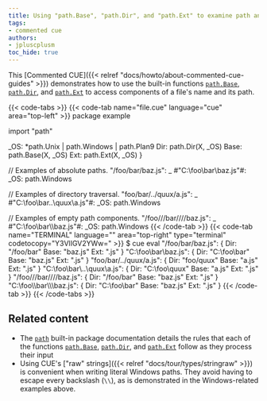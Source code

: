 ```yaml
---
title: Using "path.Base", "path.Dir", and "path.Ext" to examine path and filename components
tags:
- commented cue
authors:
- jpluscplusm
toc_hide: true
---
```


This [Commented CUE]({{< relref "docs/howto/about-commented-cue-guides" >}})
demonstrates how to use the built-in functions
[`path.Base`](https://pkg.go.dev/cuelang.org/go/pkg/path#Base),
[`path.Dir`](https://pkg.go.dev/cuelang.org/go/pkg/path#Dir), and
[`path.Ext`](https://pkg.go.dev/cuelang.org/go/pkg/path#Ext)
to access components of a file's name and its path.

<!--more-->

{{< code-tabs >}}
{{< code-tab name="file.cue" language="cue" area="top-left" >}}
package example

import "path"

[X=string]: {
	_OS: *path.Unix | path.Windows | path.Plan9
	Dir:  path.Dir(X, _OS)
	Base: path.Base(X, _OS)
	Ext:  path.Ext(X, _OS)
}

// Examples of absolute paths.
"/foo/bar/baz.js": _
#"C:\foo\bar\baz.js"#: _OS: path.Windows

// Examples of directory traversal.
"foo/bar/../quux/a.js": _
#"C:\foo\bar\..\quux\a.js"#: _OS: path.Windows

// Examples of empty path components.
"/foo///bar////baz.js": _
#"C:\foo\\bar\\\baz.js"#: _OS: path.Windows
{{< /code-tab >}}
{{< code-tab name="TERMINAL" language="" area="top-right" type="terminal" codetocopy="Y3VlIGV2YWw=" >}}
$ cue eval
"/foo/bar/baz.js": {
    Dir:  "/foo/bar"
    Base: "baz.js"
    Ext:  ".js"
}
"C:\\foo\\bar\\baz.js": {
    Dir:  "C:\\foo\\bar"
    Base: "baz.js"
    Ext:  ".js"
}
"foo/bar/../quux/a.js": {
    Dir:  "foo/quux"
    Base: "a.js"
    Ext:  ".js"
}
"C:\\foo\\bar\\..\\quux\\a.js": {
    Dir:  "C:\\foo\\quux"
    Base: "a.js"
    Ext:  ".js"
}
"/foo///bar////baz.js": {
    Dir:  "/foo/bar"
    Base: "baz.js"
    Ext:  ".js"
}
"C:\\foo\\\\bar\\\\\\baz.js": {
    Dir:  "C:\\foo\\bar"
    Base: "baz.js"
    Ext:  ".js"
}
{{< /code-tab >}}
{{< /code-tabs >}}

## Related content

- The [`path`](https://pkg.go.dev/cuelang.org/go/pkg/path) built-in package
  documentation details the rules that each of the functions
  [`path.Base`](https://pkg.go.dev/cuelang.org/go/pkg/path#Base),
  [`path.Dir`](https://pkg.go.dev/cuelang.org/go/pkg/path#Dir), and
  [`path.Ext`](https://pkg.go.dev/cuelang.org/go/pkg/path#Ext) follow
  as they process their input
- Using CUE's ["raw" strings]({{< relref "docs/tour/types/stringraw" >}}) is
  convenient when writing literal Windows paths. They avoid having to escape
  every backslash (`\\`), as is demonstrated in the Windows-related examples
  above.
